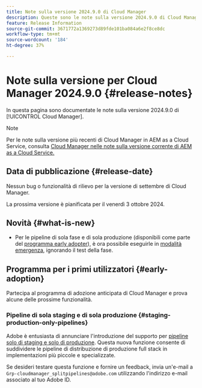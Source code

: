 ```yaml
---
title: Note sulla versione 2024.9.0 di Cloud Manager
description: Queste sono le note sulla versione 2024.9.0 di Cloud Manager.
feature: Release Information
source-git-commit: 3671772a1369273d89fde101ba084a6e2f8ce8dc
workflow-type: tm+mt
source-wordcount: '184'
ht-degree: 37%

---
```


# Note sulla versione per Cloud Manager 2024.9.0 {#release-notes}

In questa pagina sono documentate le note sulla versione 2024.9.0 di [!UICONTROL Cloud Manager].

>[!NOTE]
>
>Per le note sulla versione più recenti di Cloud Manager in AEM as a Cloud Service, consulta [Cloud Manager nelle note sulla versione corrente di AEM as a Cloud Service.](https://experienceleague.adobe.com/it/docs/experience-manager-cloud-service/content/release-notes/cloud-manager/current)

## Data di pubblicazione {#release-date}

Nessun bug o funzionalità di rilievo per la versione di settembre di Cloud Manager.

La prossima versione è pianificata per il venerdì 3 ottobre 2024.


## Novità {#what-is-new}

* Per le pipeline di sola fase e di sola produzione (disponibili come parte del [programma early adopter](#staging-production-only-pipelines)), è ora possibile eseguirle in [modalità emergenza](/help/using/stage-prod-only.md#emergency-mode), ignorando il test della fase.

## Programma per i primi utilizzatori {#early-adoption}

Partecipa al programma di adozione anticipata di Cloud Manager e prova alcune delle prossime funzionalità.


### Pipeline di sola staging e di sola produzione {#staging-production-only-pipelines}

Adobe è entusiasta di annunciare l&#39;introduzione del supporto per [pipeline solo di staging e solo di produzione](/help/using/stage-prod-only.md). Questa nuova funzione consente di suddividere le pipeline di distribuzione di produzione full stack in implementazioni più piccole e specializzate.

Se desideri testare questa funzione e fornire un feedback, invia un&#39;e-mail a `Grp-cloudmanager_splitpipelines@adobe.com` utilizzando l&#39;indirizzo e-mail associato al tuo Adobe ID.

<!-- ## Bug fixes

* text

## Known Issues {#known-issues}

{{content-copy-known-issues}} LEAVE IN??? -->